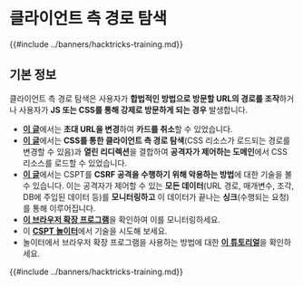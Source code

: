 # 클라이언트 측 경로 탐색

{{#include ../banners/hacktricks-training.md}}

## 기본 정보

클라이언트 측 경로 탐색은 사용자가 **합법적인 방법으로 방문할 URL의 경로를 조작**하거나 사용자가 **JS 또는 CSS를 통해 강제로 방문하게 되는 경우** 발생합니다.

- [**이 글**](https://erasec.be/blog/client-side-path-manipulation/)에서는 **초대 URL을 변경**하여 **카드를 취소**할 수 있었습니다.
- [**이 글**](https://mr-medi.github.io/research/2022/11/04/practical-client-side-path-traversal-attacks.html)에서는 **CSS를 통한 클라이언트 측 경로 탐색**(CSS 리소스가 로드되는 경로를 변경할 수 있음)과 **열린 리디렉션**을 결합하여 **공격자가 제어하는 도메인**에서 CSS 리소스를 로드할 수 있었습니다.
- [**이 글**](https://blog.doyensec.com/2024/07/02/cspt2csrf.html)에서는 CSPT를 **CSRF 공격을 수행하기 위해 악용하는 방법**에 대한 기술을 볼 수 있습니다. 이는 공격자가 제어할 수 있는 **모든 데이터**(URL 경로, 매개변수, 조각, DB에 주입된 데이터 등)를 **모니터링하고** 이 데이터가 끝나는 **싱크**(수행되는 요청)를 통해 이루어집니다.
- [**이 브라우저 확장 프로그램**](https://addons.mozilla.org/en-US/firefox/addon/eval-villain/)을 확인하여 이를 모니터링하세요.
- 이 [**CSPT 놀이터**](https://github.com/doyensec/CSPTPlayground)에서 기술을 시도해 보세요.
- 놀이터에서 브라우저 확장 프로그램을 사용하는 방법에 대한 [**이 튜토리얼**](https://blog.doyensec.com/2024/12/03/cspt-with-eval-villain.html)을 확인하세요.

{{#include ../banners/hacktricks-training.md}}
